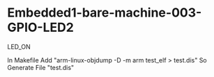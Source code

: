 # Embedded1-bare-machine-003-GPIO-LED2
LED_ON

In Makefile Add "arm-linux-objdump -D -m arm test_elf > test.dis" So Generate File "test.dis"

